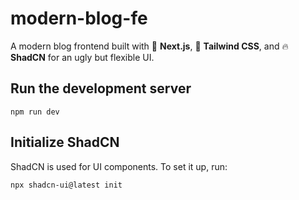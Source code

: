 # modern-blog-fe
A modern blog frontend built with 🚀 **Next.js**, 🎨 **Tailwind CSS**, and 🔥 **ShadCN** for an ugly but flexible UI.

## Run the development server
```
npm run dev
```

## Initialize ShadCN
ShadCN is used for UI components. To set it up, run:
```
npx shadcn-ui@latest init
```
